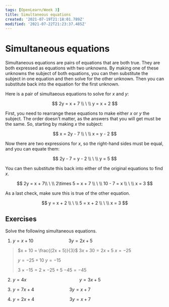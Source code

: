 ```yaml
---
tags: [OpenLearn/Week 3]
title: Simultaneous equations
created: '2021-07-19T21:18:01.789Z'
modified: '2021-07-22T21:23:37.485Z'
---
```


# Simultaneous equations

Simultaneous equations are pairs of equations that are both true. They are both expressed as equations with two unknowns. By making one of these unknowns the subject of both equations, you can then substitute the subject in one equation and then solve for the other unknown. Then you can substitute back into the equation for the first unknown.

Here is a pair of simultaeous equations to solve for $x$ and $y$:

$$
2y = x + 7 \\ \ \\
y = x + 2
$$

First, you need to rearrange these equations to make either $x$ or $y$ the subject. The order doesn't matter, as the answers that you will get must be the same. So, starting by making $x$ the subject:

$$
x = 2y - 7 \\ \ \\
x = y - 2
$$

Now there are two expressions for $x$, so the right-hand sides must be equal, and you can equate them:

$$
2y - 7 = y - 2 \\ \ \\
y = 5
$$

You can then substitute this back into either of the original equations to find $x$.

$$
2y = x + 7\\ \ \\
2\times 5 = x + 7 \\ \ \\
10 - 7 = x \\ \ \\
x = 3
$$

As a last check, make sure this is true of the other equation.

$$
y = x + 2 \\ \ \\
5 = x + 2 \\ \ \\
x = 3
$$

## Exercises
Solve the following simultaneous equations.

1) $y = x + 10$        $3y = 2x + 5$
> $x + 10 = \frac{(2x + 5)}{3}$
> $3x + 30 = 2x + 5$
> $x = -25$
> 
> $y = -25 + 10$
> $y = -15$
>
> $3 \times -15 = 2 \times -25 + 5$
> $-45 = -45$

2) $y = 4x$            $y = 3x + 5$
>

3) $y = 7x + 4$        $3y = x + 7$
>

4) $y = 2x + 4$        $3y = x + 7$
>





















